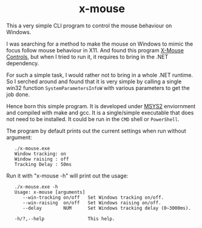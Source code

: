 <h1 style="text-align: center;">x-mouse</h1>

This a very simple CLI program to control the mouse behaviour on Windows.

I was searching for a method to make the mouse on Windows to mimic the
focus follow mouse behaviour in X11. And found this program
[X-Mouse Controls](https://github.com/joelpurra/xmouse-controls), but when
I tried to run it, it requires to bring in the .NET dependency.

For such a simple task, I would rather not to bring in a whole .NET runtime.
So I serched around and found that it is very simple by calling a
single win32 function `SystemParametersInfoW` with various parameters to
get the job done.

Hence born this simple program. It is developed under
[MSYS2](https://www.msys2.org/)
enviornment and compiled with make and gcc. It is a single/simple executable
that does not need to be installed. It could be run in the `CMD` shell or
`PowerShell`.

The program by default prints out the current settings when run without
argument:
```
   ./x-mouse.exe
   Window tracking: on
   Window raising : off
   Tracking Delay : 50ms
```
Run it with "x-mouse -h" will print out the usage:
```
   ./x-mouse.exe -h
   Usage: x-mouse [arguments]
      --win-tracking on/off   Set Windows tracking on/off.
      --win-raising  on/off   Set Windows raising on/off.
      --delay        NUM      Set Windows tracking delay (0~3000ms).

   -h/?,--help                This help.
```
